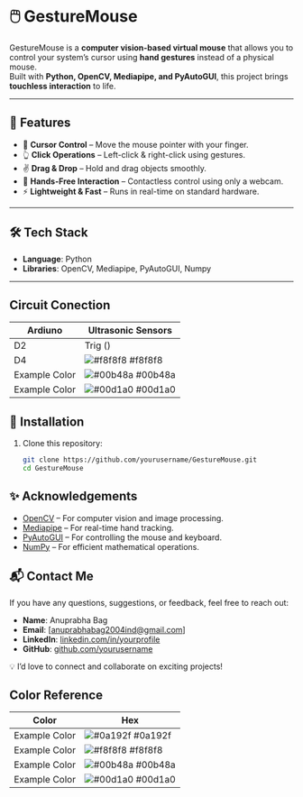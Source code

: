 # 🖱️ GestureMouse

GestureMouse is a **computer vision-based virtual mouse** that allows you to control your system’s cursor using **hand gestures** instead of a physical mouse.  
Built with **Python, OpenCV, Mediapipe, and PyAutoGUI**, this project brings **touchless interaction** to life.  

---

## 🚀 Features
- 🎯 **Cursor Control** – Move the mouse pointer with your finger.  
- 👆 **Click Operations** – Left-click & right-click using gestures.  
- ✌️ **Drag & Drop** – Hold and drag objects smoothly.  
- 🤲 **Hands-Free Interaction** – Contactless control using only a webcam.  
- ⚡ **Lightweight & Fast** – Runs in real-time on standard hardware.  

---

## 🛠️ Tech Stack
- **Language**: Python  
- **Libraries**: OpenCV, Mediapipe, PyAutoGUI, Numpy  

---

## Circuit Conection

| Ardiuno             | Ultrasonic Sensors                                                                |
| ----------------- | ------------------------------------------------------------------ |
| D2 | Trig () |
| D4 | ![#f8f8f8](https://via.placeholder.com/10/f8f8f8?text=+) #f8f8f8 |
| Example Color | ![#00b48a](https://via.placeholder.com/10/00b48a?text=+) #00b48a |
| Example Color | ![#00d1a0](https://via.placeholder.com/10/00b48a?text=+) #00d1a0 |




## 🔧 Installation

1. Clone this repository:
   ```bash
   git clone https://github.com/yourusername/GestureMouse.git
   cd GestureMouse

## ✨ Acknowledgements
- [OpenCV](https://opencv.org/) – For computer vision and image processing.  
- [Mediapipe](https://developers.google.com/mediapipe) – For real-time hand tracking.  
- [PyAutoGUI](https://pyautogui.readthedocs.io/) – For controlling the mouse and keyboard.  
- [NumPy](https://numpy.org/) – For efficient mathematical operations.  

## 📬 Contact Me

If you have any questions, suggestions, or feedback, feel free to reach out:

- **Name**: Anuprabha Bag  
- **Email**: [anuprabhabag2004ind@gmail.com]  
- **LinkedIn**: [linkedin.com/in/yourprofile](https://www.linkedin.com/in/anuprabha-bag-b98359260/)  
- **GitHub**: [github.com/yourusername](https://github.com/CelestialCoderZ)  

💡 I’d love to connect and collaborate on exciting projects!
## Color Reference

| Color             | Hex                                                                |
| ----------------- | ------------------------------------------------------------------ |
| Example Color | ![#0a192f](https://via.placeholder.com/10/0a192f?text=+) #0a192f |
| Example Color | ![#f8f8f8](https://via.placeholder.com/10/f8f8f8?text=+) #f8f8f8 |
| Example Color | ![#00b48a](https://via.placeholder.com/10/00b48a?text=+) #00b48a |
| Example Color | ![#00d1a0](https://via.placeholder.com/10/00b48a?text=+) #00d1a0 |

